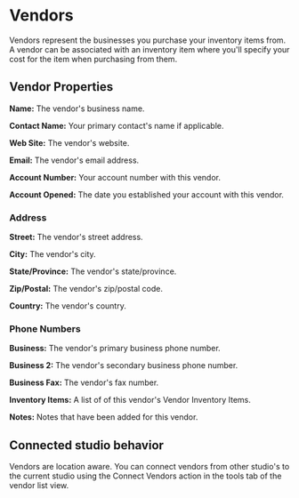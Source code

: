 # Vendors

Vendors represent the businesses you purchase your inventory items from. A vendor can be associated with an inventory item where you'll specify your cost for the item when purchasing from them.

## Vendor Properties

**Name:** The vendor's business name.

**Contact Name:** Your primary contact's name if applicable.

**Web Site:** The vendor's website.

**Email:** The vendor's email address.

**Account Number:** Your account number with this vendor.

**Account Opened:** The date you established your account with this vendor.

### Address

**Street:** The vendor's street address.

**City:** The vendor's city.

**State/Province:** The vendor's state/province.

**Zip/Postal:** The vendor's zip/postal code.

**Country:** The vendor's country.

### Phone Numbers

**Business:** The vendor's primary business phone number.

**Business 2:** The vendor's secondary business phone number.

**Business Fax:** The vendor's fax number.

**Inventory Items:** A list of of this vendor's Vendor Inventory Items.

**Notes:** Notes that have been added for this vendor.

## Connected studio behavior

Vendors are location aware. You can connect vendors from other studio's to the current studio using the Connect Vendors action in the tools tab of the vendor list view.